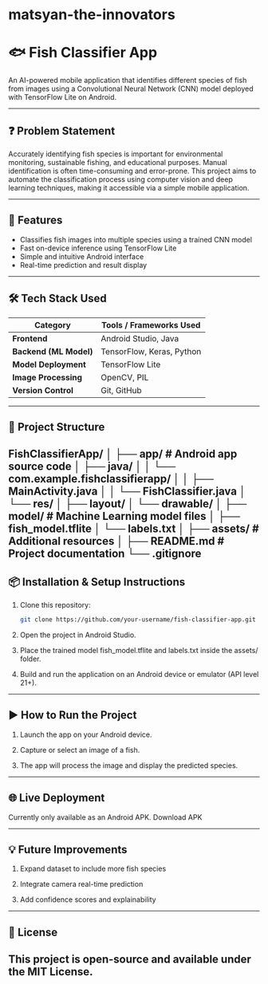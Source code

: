 # matsyan-the-innovators
# 🐟 Fish Classifier App

An AI-powered mobile application that identifies different species of fish from images using a Convolutional Neural Network (CNN) model deployed with TensorFlow Lite on Android.

---

## ❓ Problem Statement

Accurately identifying fish species is important for environmental monitoring, sustainable fishing, and educational purposes. Manual identification is often time-consuming and error-prone. This project aims to automate the classification process using computer vision and deep learning techniques, making it accessible via a simple mobile application.

---

## 🚀 Features

- Classifies fish images into multiple species using a trained CNN model
- Fast on-device inference using TensorFlow Lite
- Simple and intuitive Android interface
- Real-time prediction and result display

---

## 🛠️ Tech Stack Used

| Category            | Tools / Frameworks Used                         |
|---------------------|-------------------------------------------------|
| **Frontend**         | Android Studio, Java                           |
| **Backend (ML Model)**| TensorFlow, Keras, Python                      |
| **Model Deployment** | TensorFlow Lite                                |
| **Image Processing** | OpenCV, PIL                                    |
| **Version Control**  | Git, GitHub                                    |

---

## 📁 Project Structure

FishClassifierApp/
│
├── app/ # Android app source code
│ ├── java/
│ │ └── com.example.fishclassifierapp/
│ │ ├── MainActivity.java
│ │ └── FishClassifier.java
│ └── res/
│ ├── layout/
│ └── drawable/
│
├── model/ # Machine Learning model files
│ ├── fish_model.tflite
│ └── labels.txt
│
├── assets/ # Additional resources
│
├── README.md # Project documentation
└── .gitignore
---
## 📦 Installation & Setup Instructions

1. Clone this repository:
   ```bash
   git clone https://github.com/your-username/fish-classifier-app.git
2. Open the project in Android Studio.

3. Place the trained model fish_model.tflite and labels.txt inside the assets/ folder.

4. Build and run the application on an Android device or emulator (API level 21+).
---

## ▶️ How to Run the Project
1. Launch the app on your Android device.

2. Capture or select an image of a fish.

3. The app will process the image and display the predicted species.

---

## 🌐 Live Deployment
Currently only available as an Android APK. Download APK

---

## 💡 Future Improvements
1. Expand dataset to include more fish species

2. Integrate camera real-time prediction

3. Add confidence scores and explainability

---
## 📄 License
This project is open-source and available under the MIT License.
---
